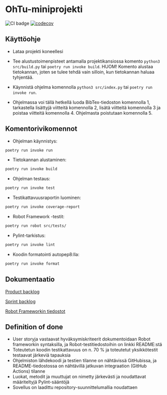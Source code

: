# OhTu-miniprojekti

![CI badge](https://github.com/kivistoilkka/ohtu-miniprojekti/workflows/CI/badge.svg)
[![codecov](https://codecov.io/gh/kivistoilkka/ohtu-miniprojekti/branch/main/graph/badge.svg?token=50Q0XDY2GC)](https://codecov.io/gh/kivistoilkka/ohtu-miniprojekti)

## Käyttöohje

- Lataa projekti koneellesi

- Tee alustustoimenpisteet antamalla projektikansiossa komento `python3 src/build.py` tai `poetry run invoke build`. HUOM! Komento alustaa tietokannan, joten se tulee tehdä vain silloin, kun tietokannan haluaa tyhjentää.

- Käynnistä ohjelma komennolla `python3 src/index.py` tai `poetry run invoke run`.

- Ohjelmassa voi tällä hetkellä luoda BibTex-tiedoston komennolla 1, tarkastella lisättyjä viitteitä komennolla 2, lisätä viitteitä komennolla 3 ja poistaa viitteitä komennolla 4. Ohjelmasta poistutaan komennolla 5.

## Komentorivikomennot

- Ohjelman käynnistys:
```bash
poetry run invoke run
```
- Tietokannan alustaminen:
```bash
poetry run invoke build
```
- Ohjelman testaus:
```bash
poetry run invoke test
```
- Testikattavuusraportin luominen:
```bash
poetry run invoke coverage-report
```
- Robot Framework -testit:
```bash
poetry run robot src/tests/
```
- Pylint-tarkistus:
```bash
poetry run invoke lint
```
- Koodin formatointi autopep8:lla:
```bash
poetry run invoke format
```

## Dokumentaatio

[Product backlog](https://github.com/users/kivistoilkka/projects/1)

[Sprint backlog](https://docs.google.com/spreadsheets/d/1ucSjkzkqewl7hF1RMTIi3dRhN4YwD-RomEDwHivYZaI/)

[Robot Frameworkin tiedostot](https://github.com/kivistoilkka/ohtu-miniprojekti/tree/main/src/tests)

## Definition of done

* User storyja vastaavat hyväksymiskriteerit dokumentoidaan Robot frameworkin syntaksilla, ja Robot-testitiedostoihin on linkki README:stä
* Toteutetun koodin testikattavuus on n. 70 % ja toteutetut yksikkötestit testaavat järkeviä tapauksia
* Ohjelmiston lähdekoodi ja testien tilanne on nähtävissä GitHubissa, ja README-tiedostossa on nähtävillä jatkuvan integraation (GitHub Actions) tilanne
* Luokat, metodit ja muuttujat on nimetty järkevästi ja noudattavat määriteltyjä Pylint-sääntöjä
* Sovellus on laadittu repository-suunnittelumallia noudattaen
